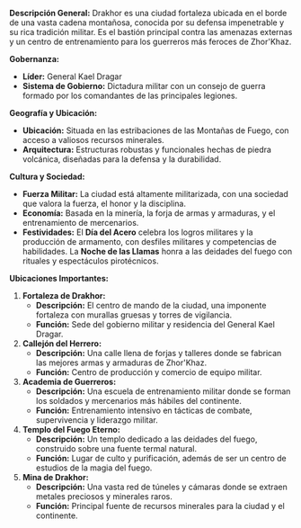 **Descripción General:** Drakhor es una ciudad fortaleza ubicada en el borde de una vasta cadena montañosa, conocida por su defensa impenetrable y su rica tradición militar. Es el bastión principal contra las amenazas externas y un centro de entrenamiento para los guerreros más feroces de Zhor'Khaz.

**Gobernanza:**

- **Líder:** General Kael Dragar
- **Sistema de Gobierno:** Dictadura militar con un consejo de guerra formado por los comandantes de las principales legiones.

**Geografía y Ubicación:**

- **Ubicación:** Situada en las estribaciones de las Montañas de Fuego, con acceso a valiosos recursos minerales.
- **Arquitectura:** Estructuras robustas y funcionales hechas de piedra volcánica, diseñadas para la defensa y la durabilidad.

**Cultura y Sociedad:**

- **Fuerza Militar:** La ciudad está altamente militarizada, con una sociedad que valora la fuerza, el honor y la disciplina.
- **Economía:** Basada en la minería, la forja de armas y armaduras, y el entrenamiento de mercenarios.
- **Festividades:** El **Día del Acero** celebra los logros militares y la producción de armamento, con desfiles militares y competencias de habilidades. La **Noche de las Llamas** honra a las deidades del fuego con rituales y espectáculos pirotécnicos.

**Ubicaciones Importantes:**

1. **Fortaleza de Drakhor:**
    - **Descripción:** El centro de mando de la ciudad, una imponente fortaleza con murallas gruesas y torres de vigilancia.
    - **Función:** Sede del gobierno militar y residencia del General Kael Dragar.
2. **Callejón del Herrero:**
    - **Descripción:** Una calle llena de forjas y talleres donde se fabrican las mejores armas y armaduras de Zhor'Khaz.
    - **Función:** Centro de producción y comercio de equipo militar.
3. **Academia de Guerreros:**
    - **Descripción:** Una escuela de entrenamiento militar donde se forman los soldados y mercenarios más hábiles del continente.
    - **Función:** Entrenamiento intensivo en tácticas de combate, supervivencia y liderazgo militar.
4. **Templo del Fuego Eterno:**
    - **Descripción:** Un templo dedicado a las deidades del fuego, construido sobre una fuente termal natural.
    - **Función:** Lugar de culto y purificación, además de ser un centro de estudios de la magia del fuego.
5. **Mina de Drakhor:**
    - **Descripción:** Una vasta red de túneles y cámaras donde se extraen metales preciosos y minerales raros.
    - **Función:** Principal fuente de recursos minerales para la ciudad y el continente.